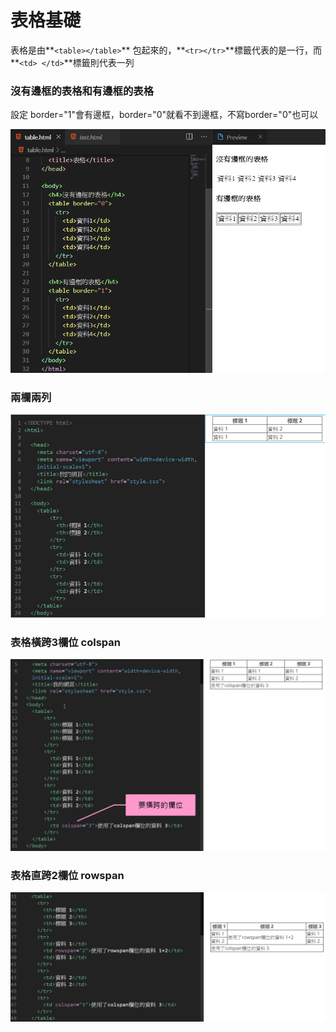 # 表格基礎

表格是由**`<table></table>`** 包起來的，**`<tr></tr>`**標籤代表的是一行，而 **`<td> </td>`**標籤則代表一列

### 沒有邊框的表格和有邊框的表格

設定 border="1"會有邊框，border="0"就看不到邊框，不寫border="0"也可以

![](../../.gitbook/assets/image%20%2887%29.png)

### 兩欄兩列

![](../../.gitbook/assets/image%20%28106%29.png)

### 表格橫跨3欄位 colspan

![](../../.gitbook/assets/image%20%2895%29.png)

### 表格直跨2欄位 rowspan

![](../../.gitbook/assets/image%20%28102%29.png)

